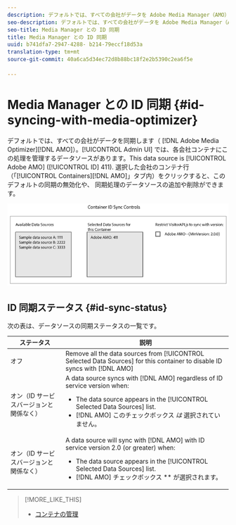```yaml
---
description: デフォルトでは、すべての会社がデータを Adobe Media Manager（AMO）と同期します。Admin UI では、各会社コンテナにこの処理を管理するデータソースがあります。このデータソースは Adobe AMO（ID 411）です。選択した会社のコンテナ行（「Containers」タブ内）をクリックすると、このデフォルトの同期の無効化や、AMO 同期処理のデータソースの追加や削除ができます。
seo-description: デフォルトでは、すべての会社がデータを Adobe Media Manager（AMO）と同期します。Admin UI では、各会社コンテナにこの処理を管理するデータソースがあります。このデータソースは Adobe AMO（ID 411）です。選択した会社のコンテナ行（「Containers」タブ内）をクリックすると、このデフォルトの同期の無効化や、AMO 同期処理のデータソースの追加や削除ができます。
seo-title: Media Manager との ID 同期
title: Media Manager との ID 同期
uuid: b741dfa7-2947-4288- b214-79eccf18d53a
translation-type: tm+mt
source-git-commit: 40a6ca5d34ec72d8b88bc18f2e2b5390c2ea6f5e

---
```



# Media Manager との ID 同期 {#id-syncing-with-media-optimizer}

デフォルトでは、すべての会社がデータを同期します（ [!DNL Adobe Media Optimizer][!DNL AMO]）。[!UICONTROL Admin UI] では、各会社コンテナにこの処理を管理するデータソースがあります。This data source is [!UICONTROL Adobe AMO] ([!UICONTROL ID] 411). 選択した会社のコンテナ行（「[!UICONTROL Containers][!DNL AMO]」タブ内）をクリックすると、このデフォルトの同期の無効化や、 同期処理のデータソースの追加や削除ができます。

![](assets/id-sync.png)

## ID 同期ステータス {#id-sync-status}

次の表は、データソースの同期ステータスの一覧です。

| ステータス | 説明 |
|------ | -------- |
| オフ | Remove all the data sources from [!UICONTROL Selected Data Sources] for this container to disable ID syncs with [!DNL AMO] |
| オン（ID サービスバージョンと関係なく） | A data source syncs with [!DNL AMO] regardless of ID service version when: <ul><li>The data source appears in the [!UICONTROL Selected Data Sources] list.</li><li>[!DNL AMO] このチェックボックス *は* 選択されていません。</li></ul> |
| オン（ID サービスバージョンと関係なく） | A data source will sync with [!DNL AMO] with ID service version 2.0 (or greater) when: <ul><li>The data source appears in the [!UICONTROL Selected Data Sources] list.</li><li>[!DNL AMO] チェックボックス ** が選択されます。</li></ul> |

>[!MORE_LIKE_THIS]
>
>* [コンテナの管理](../companies/admin-manage-containers.md#task_61DB5CEECC5049DD8D059C642AC3F967)

